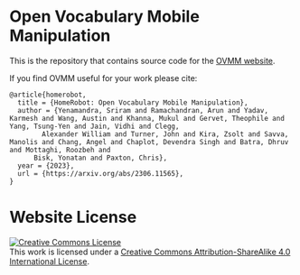 # Open Vocabulary Mobile Manipulation

This is the repository that contains source code for the [OVMM website](https://ovmm.github.io).

If you find OVMM useful for your work please cite:
```
@article{homerobot,
  title = {HomeRobot: Open Vocabulary Mobile Manipulation},
  author = {Yenamandra, Sriram and Ramachandran, Arun and Yadav, Karmesh and Wang, Austin and Khanna, Mukul and Gervet, Theophile and Yang, Tsung-Yen and Jain, Vidhi and Clegg,
	    Alexander William and Turner, John and Kira, Zsolt and Savva, Manolis and Chang, Angel and Chaplot, Devendra Singh and Batra, Dhruv and Mottaghi, Roozbeh and 
      Bisk, Yonatan and Paxton, Chris},
  year = {2023},
  url = {https://arxiv.org/abs/2306.11565},
}
```

# Website License
<a rel="license" href="http://creativecommons.org/licenses/by-sa/4.0/"><img alt="Creative Commons License" style="border-width:0" src="https://i.creativecommons.org/l/by-sa/4.0/88x31.png" /></a><br />This work is licensed under a <a rel="license" href="http://creativecommons.org/licenses/by-sa/4.0/">Creative Commons Attribution-ShareAlike 4.0 International License</a>.

